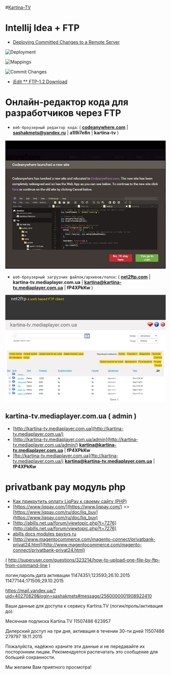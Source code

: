 #[Kartina-TV](http://kartina-tv.mediaplayer.com.ua)


Intellij Idea + FTP
===================
* [Deploying Committed Changes to a Remote Server](http://blog.jetbrains.com/phpstorm/2013/10/deploying-committed-changes-to-a-remote-server/)

![Deployment](http://blog.jetbrains.com/phpstorm/files/2013/10/2.png)

![Mappings](http://blog.jetbrains.com/phpstorm/files/2013/10/3.png)

![Commit Changes](http://blog.jetbrains.com/phpstorm/files/2013/10/4.png)

* [jEdit ** FTP-1.2 Download](http://plugins.jedit.org/plugins/?FTP)


Онлайн-редактор кода для разработчиков через FTP
================================================
* `веб-броузерный редактор кода`: ( **[codeanywhere.com](https://codeanywhere.com/editor/)** | **sashakmets@yandex.ru** | **a1l9i7e8n** | **kartina-tv** )

![codeanywhere](codeanywhere.jpg)

* `веб-броузерный загрузчик файлок/архивов/папок`: ( **[net2ftp.com](http://www.net2ftp.com/index.php)** | **kartina-tv.mediaplayer.com.ua** | **kartina@kartina-tv.mediaplayer.com.ua** | **fP4XPkKw** )

![net2ftp](net2ftp.jpg)

kartina-tv.mediaplayer.com.ua ( admin )
---------------------------------------
* [http://kartina-tv.mediaplayer.com.ua](http://kartina-tv.mediaplayer.com.ua/)
* [http://kartina-tv.mediaplayer.com.ua/admin](http://kartina-tv.mediaplayer.com.ua/admin/) **kartina@kartina-tv.mediaplayer.com.ua** | **fP4XPkKw**
* [ftp://kartina-tv.mediaplayer.com.ua](ftp://kartina-tv.mediaplayer.com.ua/) **kartina@kartina-tv.mediaplayer.com.ua** | **fP4XPkKw**


privatbank pay модуль php
=========================
* [Как прикрутить оплату LiqPay к своему сайту (PHP)](http://beznervov.com/peoples/kak-prikrutit-oplatu-liqpay-k-svoemu-sajtu-php/)
* [https://www.liqpay.com/](https://www.liqpay.com/) >> [https://www.liqpay.com/ru/doc/liq_buy](https://www.liqpay.com/ru/doc/liq_buy)
* [http://abills.net.ua/forum/viewtopic.php?t=7276](http://abills.net.ua/forum/viewtopic.php?t=7276)
* [abills docs modules paysys ru](http://abills.net.ua/wiki/doku.php/abills:docs:modules:paysys:ru)
* [http://www.magentocommerce.com/magento-connect/privatbank-privat24.html](http://www.magentocommerce.com/magento-connect/privatbank-privat24.html)


( http://superuser.com/questions/323214/how-to-upload-one-file-by-ftp-from-command-line )




логин;пароль;дата активации
11474351;123593;26.10.2015
11477144;171506;29.10.2015

https://mail.yandex.ua/?uid=40270829&login=sashakmets#message/2560000001908922410

Ваши данные для доступа к сервису Kartina.TV (логин/проль/активация до):

Mесячная подписка Kartina.TV
11507486  623957

Дилерский доступ на три дня, активация в течении 30-ти дней
11507486  279797  18.11.2015

Пожалуйста, надёжно храните эти данные и не передавайте их посторонним лицам. Рекомендуется распечатать это сообщение для большей сохранности.

Мы желаем Вам приятного просмотра!